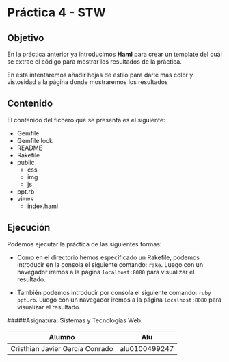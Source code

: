 Práctica 4 - STW
==============

Objetivo
---------

En la práctica anterior ya introducimos **Haml** para crear un template del cuál se extrae el código para mostrar los resultados de la práctica.

En ésta intentaremos añadir hojas de estilo para darle mas color y vistosidad a la página donde mostraremos los resultados

Contenido
---------

El contenido del fichero que se presenta es el siguiente:

* Gemfile
* Gemfile.lock
* README
* Rakefile
* public
	* css
	* img
	* js
* ppt.rb
* views
	* index.haml


Ejecución	
---------

Podemos ejecutar la práctica de las siguientes formas:

* Como en el directorio hemos específicado un Rakefile, podemos introducir en la consola el siguiente comando: `rake`. Luego con un navegador iremos a la página `localhost:8080` para visualizar el resultado.

* También podemos introducir por consola el siguiente comando: `ruby ppt.rb`. Luego con un navegador iremos a la página `localhost:8080` para visualizar el resultado.


#####Asignatura: Sistemas y Tecnologías Web.

|  Alumno |  Alu  |
|---------|-------|
|  Cristhian Javier García Conrado  |  alu0100499247  |















